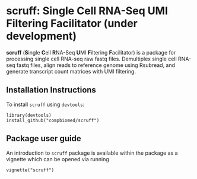 # scruff: Single Cell RNA-Seq UMI Filtering Facilitator (under development)

**scruff** (**S**ingle **C**ell **R**NA-Seq **U**MI **F**iltering **F**acilitator) is a package for processing single cell RNA-seq raw fastq files. Demultiplex single cell RNA-seq fastq files, align reads to reference genome using Rsubread, and generate transcript count matrices with UMI filtering.

## Installation Instructions

To install `scruff` using `devtools`:
```
library(devtools)
install_github("compbiomed/scruff")
```

## Package user guide

An introduction to `scruff` package is available within the package as a vignette which can be opened via running 
```
vignette("scruff")
```

